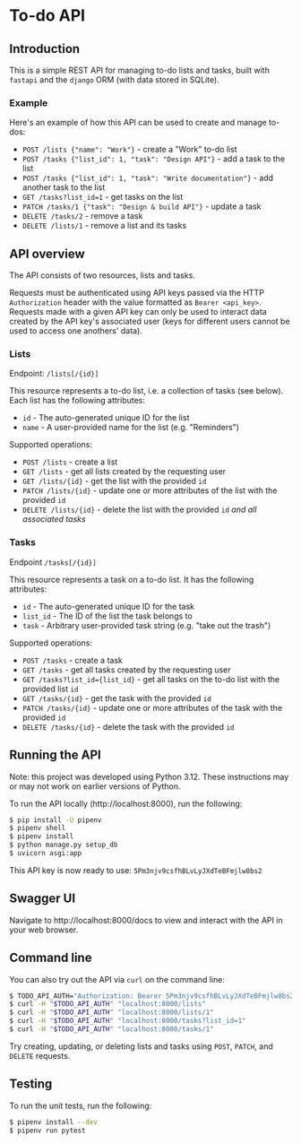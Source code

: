 # To-do API

## Introduction

This is a simple REST API for managing to-do lists and tasks, built with
`fastapi` and the `django` ORM (with data stored in SQLite).

### Example

Here's an example of how this API can be used to create and manage to-dos:

* `POST /lists {"name": "Work"}` - create a "Work" to-do list
* `POST /tasks {"list_id": 1, "task": "Design API"}` - add a task to the list
* `POST /tasks {"list_id": 1, "task": "Write documentation"}` - add another task to the list
* `GET /tasks?list_id=1` - get tasks on the list
* `PATCH /tasks/1 {"task": "Design & build API"}` - update a task
* `DELETE /tasks/2` - remove a task
* `DELETE /lists/1` - remove a list and its tasks

## API overview

The API consists of two resources, lists and tasks.

Requests must be authenticated using API keys passed via the HTTP
`Authorization` header with the value formatted as `Bearer <api_key>`. Requests
made with a given API key can only be used to interact data created by the API
key's associated user (keys for different users cannot be used to access one
anothers' data).

### Lists

Endpoint: `/lists[/{id}]`

This resource represents a to-do list, i.e. a collection of tasks (see below).
Each list has the following attributes:
* `id` - The auto-generated unique ID for the list
* `name` - A user-provided name for the list (e.g. "Reminders")

Supported operations:
* `POST /lists` - create a list
* `GET /lists` - get all lists created by the requesting user
* `GET /lists/{id}` - get the list with the provided `id`
* `PATCH /lists/{id}` - update one or more attributes of the list with the provided `id`
* `DELETE /lists/{id}` - delete the list with the provided `id` *and all associated tasks*

### Tasks

Endpoint `/tasks[/{id}]`

This resource represents a task on a to-do list. It has the following
attributes:
* `id` - The auto-generated unique ID for the task
* `list_id` - The ID of the list the task belongs to
* `task` - Arbitrary user-provided task string (e.g. "take out the trash")

Supported operations:
* `POST /tasks` - create a task
* `GET /tasks` - get all tasks created by the requesting user
* `GET /tasks?list_id={list_id}` - get all tasks on the to-do list with the provided list `id`
* `GET /tasks/{id}` - get the task with the provided `id`
* `PATCH /tasks/{id}` - update one or more attributes of the task with the provided `id`
* `DELETE /tasks/{id}` - delete the task with the provided `id`

## Running the API

Note: this project was developed using Python 3.12. These instructions may or
may not work on earlier versions of Python.

To run the API locally (http://localhost:8000), run the following:

```sh
$ pip install -U pipenv
$ pipenv shell
$ pipenv install
$ python manage.py setup_db
$ uvicorn asgi:app
```

This API key is now ready to use: `5Pm3njv9csfhBLvLyJXdTeBFmjlw8bs2`

## Swagger UI

Navigate to http://localhost:8000/docs to view and interact with the API in your
web browser.

## Command line

You can also try out the API via `curl` on the command line:

```sh
$ TODO_API_AUTH="Authorization: Bearer 5Pm3njv9csfhBLvLyJXdTeBFmjlw8bs2"
$ curl -H "$TODO_API_AUTH" "localhost:8000/lists"
$ curl -H "$TODO_API_AUTH" "localhost:8000/lists/1"
$ curl -H "$TODO_API_AUTH" "localhost:8000/tasks?list_id=1"
$ curl -H "$TODO_API_AUTH" "localhost:8000/tasks/1"
```

Try creating, updating, or deleting lists and tasks using `POST`, `PATCH`, and
`DELETE` requests.

## Testing

To run the unit tests, run the following:

```sh
$ pipenv install --dev
$ pipenv run pytest
```
